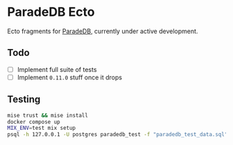# ParadeDB Ecto

Ecto fragments for [ParadeDB](https://www.paradedb.com/), currently under active development.

## Todo

- [ ] Implement full suite of tests
- [ ] Implement `0.11.0` stuff once it drops

<!-- 
## Installation

Add `:paradedb` to your list of dependencies in `mix.exs`:
-->

<!-- BEGIN: VERSION -->
<!--
```elixir
def deps do
  [
    {:paradedb, "~> 0.1.0"}
  ]
end
```
-->
<!-- END: VERSION -->

<!--
Documentation and usage is available on [HexDocs](https://hexdocs.pm/paradedb/readme.html) and may also be generated with [ExDoc](https://github.com/elixir-lang/ex_doc).
-->

## Testing

```sh
mise trust && mise install
docker compose up
MIX_ENV=test mix setup
psql -h 127.0.0.1 -U postgres paradedb_test -f "paradedb_test_data.sql"
```
